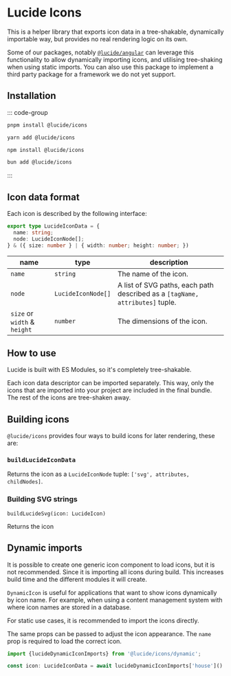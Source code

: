 # Lucide Icons

This is a helper library that exports icon data in a tree-shakable, dynamically importable way, but provides no real rendering logic on its own.

Some of our packages, notably [
`@lucide/angular`](http://npmjs.com/package/@lucide/angular) can leverage this functionality to allow dynamically importing icons, and utilising tree-shaking when using static imports. You can also use this package to implement a third party package for a framework we do not yet support.

## Installation

::: code-group

```sh [pnpm]
pnpm install @lucide/icons
```

```sh [yarn]
yarn add @lucide/icons
```

```sh [npm]
npm install @lucide/icons
```

```sh [bun]
bun add @lucide/icons
```

:::

## Icon data format

Each icon is described by the following interface:

```typescript
export type LucideIconData = {
  name: string;
  node: LucideIconNode[];
} & ({ size: number } | { width: number; height: number; })
```

| name                         | type               | description                                                                  |
|------------------------------|--------------------|------------------------------------------------------------------------------|
| `name`                       | `string`           | The name of the icon.                                                        |
| `node`                       | `LucideIconNode[]` | A list of SVG paths, each path described as a `[tagName, attributes]` tuple. |
| `size` or `width` & `height` | `number`           | The dimensions of the icon.                                                  |

## How to use

Lucide is built with ES Modules, so it's completely tree-shakable.

Each icon data descriptor can be imported separately. This way, only the icons that are imported into your project are included in the final bundle. The rest of the icons are tree-shaken away.

## Building icons

`@lucide/icons` provides four ways to build icons for later rendering, these are:

### `buildLucideIconData`

Returns the icon as a `LucideIconNode` tuple: `['svg', attributes, childNodes]`.

### Building SVG strings

`buildLucideSvg(icon: LucideIcon)`

Returns the icon

## Dynamic imports

It is possible to create one generic icon component to load icons, but it is not recommended.
Since it is importing all icons during build. This increases build time and the different modules it will create.

`DynamicIcon` is useful for applications that want to show icons dynamically by icon name. For example, when using a content management system with where icon names are stored in a database.

For static use cases, it is recommended to import the icons directly.

The same props can be passed to adjust the icon appearance. The
`name` prop is required to load the correct icon.

```js
import {lucideDynamicIconImports} from '@lucide/icons/dynamic';

const icon: LucideIconData = await lucideDynamicIconImports['house']().then();
```
